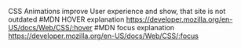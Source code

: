 CSS Animations improve User experience and show, that site is not outdated
#MDN HOVER explanation
https://developer.mozilla.org/en-US/docs/Web/CSS/:hover
#MDN focus explanation
https://developer.mozilla.org/en-US/docs/Web/CSS/:focus